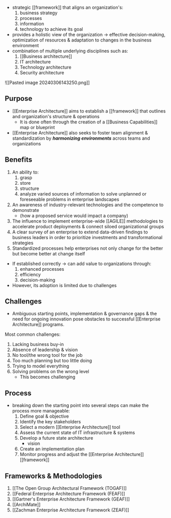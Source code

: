 - strategic [[framework]] that aligns an organization's:
	1. business strategy
	2. processes
	3. information
	4. technology
		to achieve its goal
- provides a holistic view of the organization $\rightarrow$ effective decision-making, optimization of resources & adaptation to changes in the business environment
- combination of multiple underlying disciplines such as:
	1. [[Business architecture]]
	2. IT architecture
	3. Technology architecture
	4. Security architecture

![[Pasted image 20240306143250.png]]

## Purpose
- [[Enterprise Architecture]] aims to establish a [[framework]] that outlines and organization's structure & operations
	- It is done often through the creation of a [[Business Capabilities]] map or blueprint
- [[Enterprise Architecture]] also seeks to foster team alignment & standardization by ***harmonizing environments*** across teams and organizations

## Benefits
1. An ability to:
	1. grasp
	2. store
	3. structure
	4. analyze varied sources of information
		to solve unplanned or foreseeable problems in enterprise landscapes
2. An awareness of industry-relevant technologies and the competence to demonstrate
	- (how a proposed service would impact a company)
3. The influence to implement enterprise-wide [[AGILE]] methodologies to accelerate product deployments & connect siloed organizational groups
4. A clear survey of an enterprise to extend data-driven findings to business leaders in order to prioritize investments and transformational strategies
5. Standardized processes help enterprises not only change for the better but become better at change itself
- If established correctly $\rightarrow$ can add value to organizations through:
	1. enhanced processes
	2. efficiency
	3. decision-making
- However, its adoption is limited due to challenges
## Challenges
- Ambiguous starting points, implementation & governance gaps & the need for ongoing innovation pose obstacles to successful [[Enterprise Architecture]] programs.

Most common challenges:
1. Lacking business buy-in
2. Absence of leadership & vision
3. No tool/the wrong tool for the job
4. Too much planning but too little doing
5. Trying to model everything
6. Solving problems on the wrong level
	- This becomes challenging

## Process
- breaking down the starting point into several steps can make the process more manageable:
	1. Define goal & objective
	2. Identify the key stakeholders
	3. Select a modern [[Enterprise Architecture]] tool
	4. Assess the current state of IT infrastructure & systems
	5. Develop a future state architecture
		- vision
	6. Create an implementation plan
	7. Monitor progress and adjust the [[Enterprise Architecture]] [[framework]]

## Frameworks & Methodologies
1. [[The Open Group Architectural Framework (TOGAF)]]
2. [[Federal Enterprise Architecture Framework (FEAF)]]
3. [[Gartner's Enterprise Architecture Framework (GEAF)]]
4. [[ArchiMate]]
5. [[Zachman Enterprise Architecture Framework (ZEAF)]]

